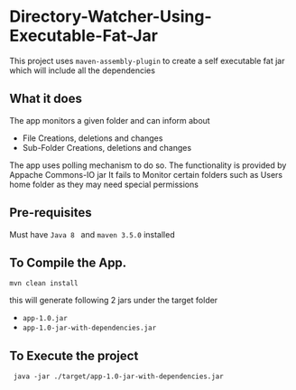 # Directory-Watcher-Using-Executable-Fat-Jar

This project uses ```maven-assembly-plugin``` to create a self executable fat jar which will include all the dependencies

## What it does
The app monitors a given folder and can inform about
* File Creations, deletions and changes
* Sub-Folder Creations, deletions and changes

The app uses polling mechanism to do so. The functionality is provided by Appache Commons-IO jar
It fails to Monitor certain folders such as Users home folder as they may need special permissions


## Pre-requisites
Must have ```Java 8 ``` and ```maven 3.5.0``` installed

## To Compile the App.
``` mvn clean install ```

this will generate following 2 jars under the target folder
* ```app-1.0.jar```
* ```app-1.0-jar-with-dependencies.jar```

## To Execute the project
``` java -jar ./target/app-1.0-jar-with-dependencies.jar```


